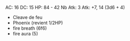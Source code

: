AC: 16
DC: 15
HP: 84 - 42
Nb Atk: 3
Atk: +7, 14 (3d6 + 4)

- Cleave de feu
- Phoenix (revient 1/2HP)
- fire breath (6f6)
- fire aura (5)